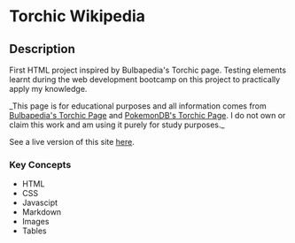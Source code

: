 # Torchic Wikipedia

## Description

First HTML project inspired by Bulbapedia's Torchic page.
Testing elements learnt during the web development bootcamp on this project to practically apply my knowledge.

_This page is for educational purposes and all information comes from [Bulbapedia's Torchic Page](<https://bulbapedia.bulbagarden.net/wiki/Torchic_(Pok%C3%A9mon)>) and [PokemonDB's Torchic Page](https://pokemondb.net/pokedex/torchic). I do not own or claim this work and am using it purely for study purposes.\_

See a live version of this site [here](https://rabeyrathna.github.io/torchic-wiki/).

### Key Concepts

- HTML
- CSS
- Javascipt
- Markdown
- Images
- Tables
